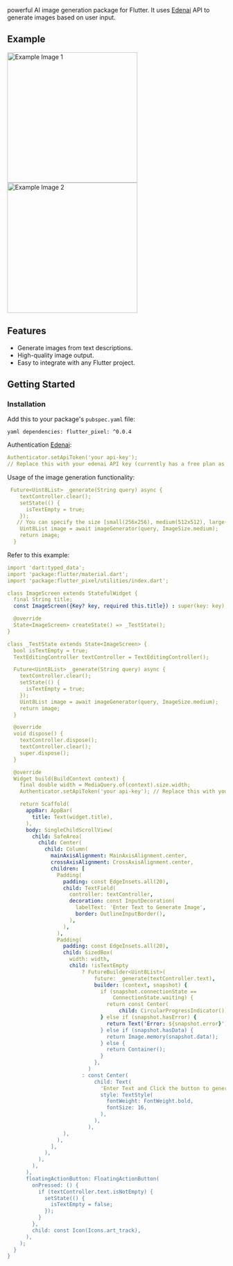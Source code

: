 
 powerful AI image generation package for Flutter. It uses [Edenai](https://www.edenai.co/) API to generate images based on user input.
## Example
<p float="left">
  <img src="example/assets/1.jpg" alt="Example Image 1" width="300"/>
 
  <img src="example/assets/2.jpg" alt="Example Image 2" width="300"/>
</p>

## Features

- Generate images from text descriptions.
- High-quality image output.
- Easy to integrate with any Flutter project.

## Getting Started

### Installation

Add this to your package's `pubspec.yaml` file:

``yaml
dependencies:
  flutter_pixel: ^0.0.4
``

Authentication [Edenai](https://www.edenai.co/):

```yaml
Authenticator.setApiToken('your api-key'); 
// Replace this with your edenai API key (currently has a free plan as of 02/03/2024).

```

Usage of the image generation functionality:

```yaml
 Future<Uint8List> _generate(String query) async {
    textController.clear();
    setState(() {
      isTextEmpty = true;
    });
   // You can specify the size [small(256x256), medium(512x512), large(1024x1024)] 
    Uint8List image = await imageGenerator(query, ImageSize.medium); 
    return image;
  }
```

Refer to this example:
```yaml
import 'dart:typed_data';
import 'package:flutter/material.dart';
import 'package:flutter_pixel/utilities/index.dart';

class ImageScreen extends StatefulWidget {
  final String title;
  const ImageScreen({Key? key, required this.title}) : super(key: key);

  @override
  State<ImageScreen> createState() => _TestState();
}

class _TestState extends State<ImageScreen> {
  bool isTextEmpty = true;
  TextEditingController textController = TextEditingController();

  Future<Uint8List> _generate(String query) async {
    textController.clear();
    setState(() {
      isTextEmpty = true;
    });
    Uint8List image = await imageGenerator(query, ImageSize.medium);
    return image;
  }

  @override
  void dispose() {
    textController.dispose();
    textController.clear();
    super.dispose();
  }

  @override
  Widget build(BuildContext context) {
    final double width = MediaQuery.of(context).size.width;
    Authenticator.setApiToken('your api-key'); // Replace this with your edenai API key (currently has a free plan as of 02/03/2024).

    return Scaffold(
      appBar: AppBar(
        title: Text(widget.title),
      ),
      body: SingleChildScrollView(
        child: SafeArea(
          child: Center(
            child: Column(
              mainAxisAlignment: MainAxisAlignment.center,
              crossAxisAlignment: CrossAxisAlignment.center,
              children: [
                Padding(
                  padding: const EdgeInsets.all(20),
                  child: TextField(
                    controller: textController,
                    decoration: const InputDecoration(
                      labelText: 'Enter Text to Generate Image',
                      border: OutlineInputBorder(),
                    ),
                  ),
                ),
                Padding(
                  padding: const EdgeInsets.all(20),
                  child: SizedBox(
                    width: width,
                    child: !isTextEmpty
                        ? FutureBuilder<Uint8List>(
                            future: _generate(textController.text),
                            builder: (context, snapshot) {
                              if (snapshot.connectionState ==
                                  ConnectionState.waiting) {
                                return const Center(
                                    child: CircularProgressIndicator());
                              } else if (snapshot.hasError) {
                                return Text('Error: ${snapshot.error}');
                              } else if (snapshot.hasData) {
                                return Image.memory(snapshot.data!);
                              } else {
                                return Container();
                              }
                            },
                          )
                        : const Center(
                            child: Text(
                              'Enter Text and Click the button to generate the image',
                              style: TextStyle(
                                fontWeight: FontWeight.bold,
                                fontSize: 16,
                              ),
                            ),
                          ),
                  ),
                ),
              ],
            ),
          ),
        ),
      ),
      floatingActionButton: FloatingActionButton(
        onPressed: () {
          if (textController.text.isNotEmpty) {
            setState(() {
              isTextEmpty = false;
            });
          }
        },
        child: const Icon(Icons.art_track),
      ),
    );
  }
}
```



